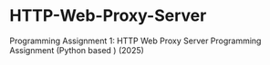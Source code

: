 # HTTP-Web-Proxy-Server
Programming Assignment 1: HTTP Web Proxy Server Programming Assignment (Python based ) (2025)
